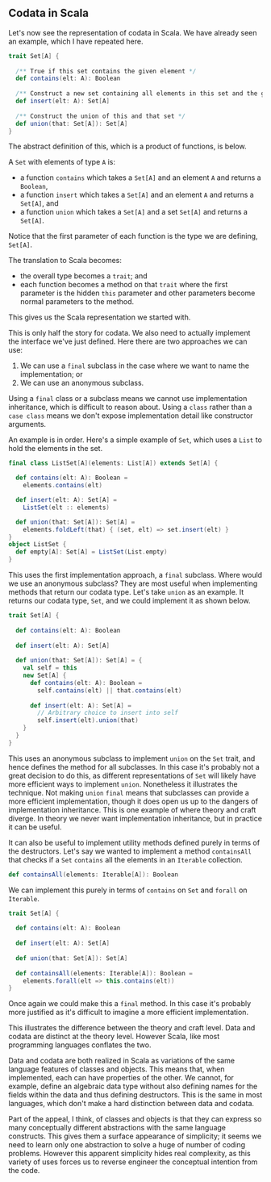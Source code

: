 ## Codata in Scala

Let's now see the representation of codata in Scala.
We have already seen an example, which I have repeated here.

```scala mdoc:silent
trait Set[A] {
  
  /** True if this set contains the given element */
  def contains(elt: A): Boolean
  
  /** Construct a new set containing all elements in this set and the given element */
  def insert(elt: A): Set[A]
  
  /** Construct the union of this and that set */
  def union(that: Set[A]): Set[A]
}
```

The abstract definition of this, which is a product of functions, is below.

A `Set` with elements of type `A` is:

- a function `contains` which takes a `Set[A]` and an element `A` and returns a `Boolean`,
- a function `insert` which takes a `Set[A]` and an element `A` and returns a `Set[A]`, and
- a function `union` which takes a `Set[A]` and a set `Set[A]` and returns a `Set[A]`.

Notice that the first parameter of each function is the type we are defining, `Set[A]`.

The translation to Scala becomes:

- the overall type becomes a `trait`; and
- each function becomes a method on that `trait` where the first parameter is the hidden `this` parameter and other parameters become normal parameters to the method.

This gives us the Scala representation we started with.

This is only half the story for codata. We also need to actually implement the interface we've just defined. Here there are two approaches we can use:

1. We can use a `final` subclass in the case where we want to name the implementation; or
2. We can use an anonymous subclass.

Using a `final` class or a subclass means we cannot use implementation inheritance, which is difficult to reason about. Using a `class` rather than a `case class` means we don't expose implementation detail like constructor arguments.

An example is in order. Here's a simple example of `Set`, which uses a `List` to hold the elements in the set.

```scala mdoc:silent
final class ListSet[A](elements: List[A]) extends Set[A] {

  def contains(elt: A): Boolean =
    elements.contains(elt)

  def insert(elt: A): Set[A] =
    ListSet(elt :: elements)

  def union(that: Set[A]): Set[A] =
    elements.foldLeft(that) { (set, elt) => set.insert(elt) }
}
object ListSet {
  def empty[A]: Set[A] = ListSet(List.empty)
}
```

This uses the first implementation approach, a `final` subclass. Where would we use an anonymous subclass? They are most useful when implementing methods that return our codata type. Let's take `union` as an example. It returns our codata type, `Set`, and we could implement it as shown below.

```scala mdoc:reset:silent
trait Set[A] {
  
  def contains(elt: A): Boolean
  
  def insert(elt: A): Set[A]
  
  def union(that: Set[A]): Set[A] = {
    val self = this
    new Set[A] {
      def contains(elt: A): Boolean =
        self.contains(elt) || that.contains(elt)
        
      def insert(elt: A): Set[A] =
        // Arbitrary choice to insert into self
        self.insert(elt).union(that)
    }
  }
}
```

This uses an anonymous subclass to implement `union` on the `Set` trait, and hence defines the method for all subclasses. In this case it's probably not a great decision to do this, as different representations of `Set` will likely have more efficient ways to implement `union`. Nonetheless it illustrates the technique. Not making `union` `final` means that subclasses can provide a more efficient implementation, though it does open us up to the dangers of implementation inheritance. This is one example of where theory and craft diverge. In theory we never want implementation inheritance, but in practice it can be useful.

It can also be useful to implement utility methods defined purely in terms of the destructors. Let's say we wanted to implement a method `containsAll` that checks if a `Set` `contains` all the elements in an `Iterable` collection.

```scala
def containsAll(elements: Iterable[A]): Boolean
```

We can implement this purely in terms of `contains` on `Set` and `forall` on `Iterable`.

```scala mdoc:reset:silent
trait Set[A] {
  
  def contains(elt: A): Boolean
  
  def insert(elt: A): Set[A]
  
  def union(that: Set[A]): Set[A]
  
  def containsAll(elements: Iterable[A]): Boolean =
    elements.forall(elt => this.contains(elt))
}
```

Once again we could make this a `final` method. In this case it's probably more justified as it's difficult to imagine a more efficient implementation.


This illustrates the difference between the theory and craft level. Data and codata are distinct at the theory level. However Scala, like most programming languages conflates the two. 

Data and codata are both realized in Scala as variations of the same language features of classes and objects. This means that, when implemented, each can have properties of the other. We cannot, for example, define an algebraic data type without also defining names for the fields within the data and thus defining destructors. This is the same in most languages, which don't make a hard distinction between data and codata. 

Part of the appeal, I think, of classes and objects is that they can express so many conceptually different abstractions with the same language constructs. This gives them a surface appearance of simplicity; it seems we need to learn only one abstraction to solve a huge of number of coding problems. However this apparent simplicity hides real complexity, as this variety of uses forces us to reverse engineer the conceptual intention from the code. 
